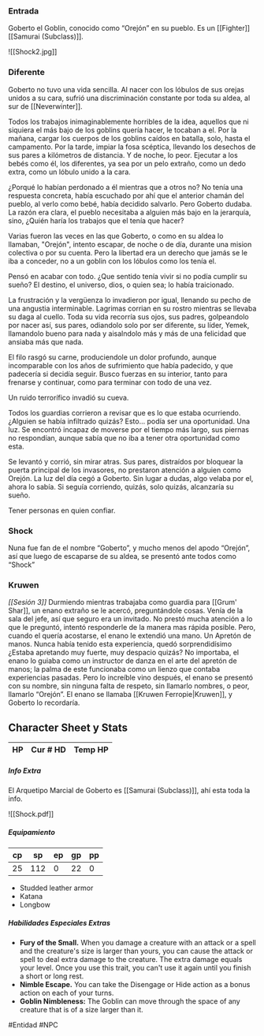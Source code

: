 
### Entrada
Goberto el Goblin, conocido como “Orejón” en su pueblo. Es un [[Fighter]] [[Samurai (Subclass)]]. 

![[Shock2.jpg]]

### Diferente
Goberto no tuvo una vida sencilla. Al nacer con los lóbulos de sus orejas unidos a su cara, sufrió una discriminación constante por toda su aldea, al sur de [[Neverwinter]].

Todos los trabajos inimaginablemente horribles de la idea, aquellos que ni siquiera el más bajo de los goblins quería hacer, le tocaban a el. Por la mañana, cargar los cuerpos de los goblins caídos en batalla, solo, hasta el campamento. Por la tarde, impiar la fosa scéptica, llevando los desechos de sus pares a kilómetros de distancia. Y de noche, lo peor. Ejecutar a los bebés como él, los diferentes, ya sea por un pelo extraño, como un dedo extra, como un lóbulo unido a la cara.

¿Porqué lo habían perdonado a él mientras que a otros no? No tenía una respuesta concreta, había escuchado por ahí que el anterior chamán del pueblo, al verlo como bebé, había decidido salvarlo. Pero Goberto dudaba. La razón era clara, el pueblo necesitaba a alguien más bajo en la jerarquía, sino, ¿Quién haría los trabajos que el tenía que hacer?

Varias fueron las veces en las que Goberto, o como en su aldea lo llamaban, "Orejón", intento escapar, de noche o de día, durante una mision colectiva o por su cuenta. Pero la libertad era un derecho que jamás se le iba a conceder, no a un goblin con los lóbulos como los tenía el.

Pensó en acabar con todo. ¿Que sentido tenía vivir si no podía cumplir su sueño? El destino, el universo, dios, o quien sea; lo había traicionado.

La frustración y la vergüenza lo invadieron por igual, llenando su pecho de una angustia interminable. Lagrimas corrian en su rostro mientras se llevaba su daga al cuello.
Toda su vida recorría sus ojos, sus padres, golpeandolo por nacer así, sus pares, odiandolo solo por ser diferente, su líder, Yemek, llamandolo bueno para nada y aisalndolo más y más de una felicidad que ansiaba más que nada.

El filo rasgó su carne, produciendole un dolor profundo, aunque incomparable con los años de sufrimiento que había padecido, y que padecería si decidía seguir. Busco fuerzas en su interior, tanto para frenarse y continuar, como para terminar con todo de una vez.

Un ruido terrorífico invadió su cueva.

Todos los guardias corrieron a revisar que es lo que estaba ocurriendo. ¿Alguien se había infiltrado quizás? Esto... podía ser una oportunidad. Una luz.
Se encontró incapaz de moverse por el tiempo más largo, sus piernas no respondían, aunque sabía que no iba a tener otra oportunidad como esta.

Se levantó y corrió, sin mirar atras. Sus pares, distraídos por bloquear la puerta principal de los invasores, no prestaron atención a alguien como Orejón.
La luz del día cegó a Goberto. Sin lugar a dudas, algo velaba por el, ahora lo sabía. Si seguía corriendo, quizás, solo quizás, alcanzaría su sueño.

Tener personas en quien confiar.


### Shock
Nuna fue fan de el nombre “Goberto”, y mucho menos del apodo “Orejón”, así que luego de escaparse de su aldea, se presentó ante todos como “Shock”

### Kruwen
*[[Sesión 3]]*
Durmiendo mientras trabajaba como guardia para [[Grum' Shar]], un enano extraño se le acercó, preguntándole cosas. Venía de la sala del jefe, así que seguro era un invitado. No prestó mucha atención a lo que le preguntó, intentó responderle de la manera mas rápida posible. Pero, cuando el quería acostarse, el enano le extendió una mano. Un Apretón de manos.
Nunca había tenido esta experiencia, quedó sorprendidísimo ¿Estaba apretando muy fuerte, muy despacio quizás? No importaba, el enano lo guiaba como un instructor de danza en el arte del apretón de manos; la palma de este funcionaba como un lienzo que contaba experiencias pasadas.
Pero lo increíble vino después, el enano se presentó con su nombre, sin ninguna falta de respeto, sin llamarlo nombres, o peor, llamarlo “Orejón”. El enano se llamaba [[Kruwen Ferropie|Kruwen]], y Goberto lo recordaría.


## Character Sheet y Stats

| HP  | Cur # HD | Temp HP|
| --- | ------ | --------|

##### Info Extra
El Arquetipo Marcial de Goberto es [[Samurai (Subclass)]], ahí esta toda la info.

![[Shock.pdf]]



##### Equipamiento

| cp  | sp  | ep  | gp  | pp  |
| --- | --- | --- | --- | --- |
| 25   | 112    | 0   | 22   | 0   |

- Studded leather armor
- Katana
- Longbow

##### Habilidades Especiales Extras
- **Fury of the Small.** When you damage a creature with an attack or a spell and the creature's size is larger than yours, you can cause the attack or spell to deal extra damage to the creature. The extra damage equals your level. Once you use this trait, you can't use it again until you finish a short or long rest.
- **Nimble Escape.** You can take the Disengage or Hide action as a bonus action on each of your turns.
- **Goblin Nimbleness:** The Goblin can move through the space of any creature that is of a size larger than it.





#Entidad #NPC 
